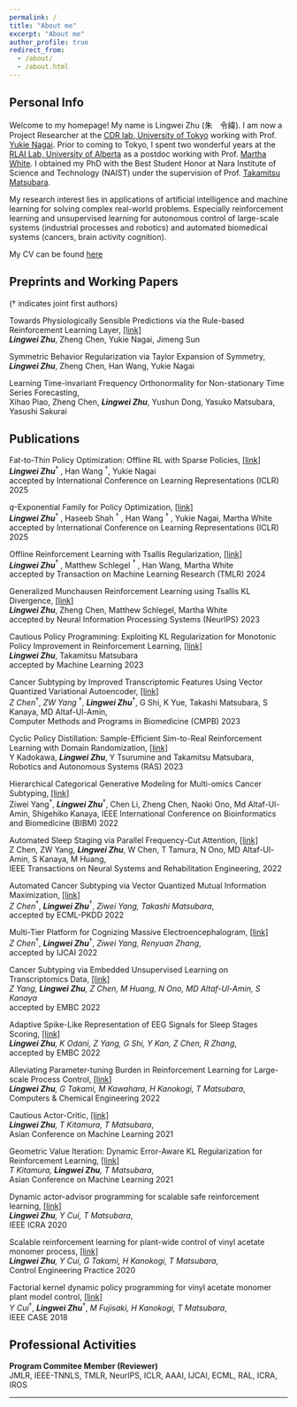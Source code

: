 ```yaml
---
permalink: /
title: "About me"
excerpt: "About me"
author_profile: true
redirect_from: 
  - /about/
  - /about.html
---
```


## Personal Info
Welcome to my homepage! My name is Lingwei Zhu (朱　令緯). 
I am now a Project Researcher at the [CDR lab, University of Tokyo](https://developmental-robotics.jp/en/greeting/) working with Prof. [Yukie Nagai](https://scholar.google.co.jp/citations?user=HqTUx7YAAAAJ&hl=en). 
Prior to coming to Tokyo, I spent two wonderful years at the [RLAI Lab, University of Alberta](http://rlai.ualberta.ca/people.html) as a postdoc working with Prof. [Martha White](https://scholar.google.ca/citations?user=t5zdD_IAAAAJ&hl=en).
I obtained my PhD with the Best Student Honor at Nara Institute of Science and Technology (NAIST) under the supervision of Prof. [Takamitsu Matsubara](https://scholar.google.com/citations?user=RFDSj_0AAAAJ&hl=en). 

My research interest lies in applications of artificial intelligence and machine learning for solving complex real-world problems. Especially reinforcement learning and unsupervised learning for autonomous control of large-scale systems (industrial processes and robotics) and automated biomedical systems (cancers, brain activity cognition).

My CV can be found [here](https://lingweizhu.github.io/files/cv_lingweizhu.pdf)



## **Preprints and Working Papers**

($\dagger$ indicates joint first authors)


Towards Physiologically Sensible Predictions via the Rule-based Reinforcement Learning Layer, [[link]](https://arxiv.org/pdf/2501.19055) \
***Lingwei Zhu***, Zheng Chen, Yukie Nagai, Jimeng Sun

Symmetric Behavior Regularization via Taylor Expansion of Symmetry,\
***Lingwei Zhu***, Zheng Chen, Han Wang, Yukie Nagai

Learning Time-invariant Frequency Orthonormality for Non-stationary Time Series Forecasting,\
Xihao Piao, Zheng Chen, ***Lingwei Zhu***, Yushun Dong, Yasuko Matsubara, Yasushi Sakurai


## **Publications**

Fat-to-Thin Policy Optimization: Offline RL with Sparse Policies, [[link]](https://arxiv.org/pdf/2501.14373) \
***Lingwei Zhu***$^{\dagger}$ , Han Wang $^{\dagger}$, Yukie Nagai\
accepted by International Conference on Learning Representations (ICLR) 2025

$q$-Exponential Family for Policy Optimization, [[link]](https://arxiv.org/pdf/2408.07245)\
***Lingwei Zhu***$^{\dagger}$ , Haseeb Shah $^{\dagger}$ , Han Wang $^{\dagger}$ , Yukie Nagai, Martha White\
accepted by International Conference on Learning Representations (ICLR) 2025


Offline Reinforcement Learning with Tsallis Regularization, [[link]](https://openreview.net/pdf?id=HNqEKZDDRc) \
***Lingwei Zhu***$^{\dagger}$ , Matthew Schlegel $^{\dagger}$ , Han Wang, Martha White\
accepted by Transaction on Machine Learning Research (TMLR) 2024


Generalized Munchausen Reinforcement Learning using Tsallis KL Divergence, [[link]](https://arxiv.org/pdf/2301.11476.pdf)\
***Lingwei Zhu***, Zheng Chen, Matthew Schlegel, Martha White\
accepted by Neural Information Processing Systems (NeurIPS) 2023

Cautious Policy Programming: Exploiting KL Regularization for Monotonic Policy Improvement in Reinforcement Learning, [[link]](https://link.springer.com/article/10.1007/s10994-023-06368-z)\
***Lingwei Zhu***, Takamitsu Matsubara \
accepted by Machine Learning 2023

Cancer Subtyping by Improved Transcriptomic Features Using Vector Quantized Variational Autoencoder, [[link]](https://arxiv.org/pdf/2207.09783.pdf) \
*Z Chen*$^{\dagger}$, *ZW Yang* $^{\dagger}$, ***Lingwei Zhu***$^{\dagger}$, G Shi, K Yue, Takashi Matsubara, S Kanaya, MD Altaf-Ul-Amin,\
Computer Methods and Programs in Biomedicine (CMPB) 2023

Cyclic Policy Distillation: Sample-Efficient Sim-to-Real Reinforcement Learning with Domain Randomization, [[link]](https://www.sciencedirect.com/science/article/abs/pii/S0921889023000647)\
Y Kadokawa, ***Lingwei Zhu***, Y Tsurumine and Takamitsu Matsubara,\
Robotics and Autonomous Systems (RAS) 2023


Hierarchical Categorical Generative Modeling for Multi-omics Cancer Subtyping, [[link]](https://ieeexplore.ieee.org/abstract/document/9994928)\
Ziwei Yang$^{\dagger}$, ***Lingwei Zhu***$^{\dagger}$, Chen Li, Zheng Chen, Naoki Ono, Md Altaf-Ul-Amin, Shigehiko Kanaya,
IEEE International Conference on Bioinformatics and Biomedicine (BIBM) 2022

Automated Sleep Staging via Parallel Frequency-Cut Attention, [[link]](https://ieeexplore.ieee.org/stamp/stamp.jsp?arnumber=10041186)\
Z Chen, ZW Yang, ***Lingwei Zhu***, W Chen, T Tamura, N Ono, MD Altaf-Ul-Amin, S Kanaya, M Huang, \
IEEE Transactions on Neural Systems and Rehabilitation Engineering, 2022

Automated Cancer Subtyping via Vector Quantized Mutual Information Maximization, [[link]](https://arxiv.org/pdf/2206.10801.pdf)\
*Z Chen*$^{\dagger}$, ***Lingwei Zhu***$^{\dagger}$, *Ziwei Yang, Takashi Matsubara*, \
accepted by ECML-PKDD 2022 


Multi-Tier Platform for Cognizing Massive Electroencephalogram, [[link]](https://arxiv.org/pdf/2204.09840.pdf)\
*Z Chen*$^{\dagger}$, ***Lingwei Zhu***$^{\dagger}$, *Ziwei Yang, Renyuan Zhang*, \
accepted by IJCAI 2022 


Cancer Subtyping via Embedded Unsupervised Learning on Transcriptomics Data, [[link]](https://arxiv.org/pdf/2204.02278.pdf)\
*Z Yang, **Lingwei Zhu**, Z Chen, M Huang, N Ono, MD Altaf-Ul-Amin, S Kanaya*\
accepted by EMBC 2022

Adaptive Spike-Like Representation of EEG Signals for Sleep Stages Scoring, [[link]](https://arxiv.org/pdf/2204.03565.pdf)\
***Lingwei Zhu**, K Odani, Z Yang, G Shi, Y Kan, Z Chen, R Zhang*,\
accepted by EMBC 2022

Alleviating Parameter-tuning Burden in Reinforcement Learning for Large-scale Process Control, [[link]](https://www.sciencedirect.com/science/article/pii/S0098135422000035)\
***Lingwei Zhu**, G Takami, M Kawahara, H Kanokogi, T Matsubara*,\
Computers & Chemical Engineering 2022

Cautious Actor-Critic, [[link]](https://proceedings.mlr.press/v157/zhu21a/zhu21a.pdf)\
***Lingwei Zhu**, T Kitamura, T Matsubara*,\
Asian Conference on Machine Learning 2021

Geometric Value Iteration: Dynamic Error-Aware KL Regularization for Reinforcement Learning, [[link]](https://proceedings.mlr.press/v157/kitamura21a/kitamura21a.pdf)\
*T Kitamura, **Lingwei Zhu**, T Matsubara*,\
Asian Conference on Machine Learning 2021

Dynamic actor-advisor programming for scalable safe reinforcement learning, [[link]](https://ieeexplore.ieee.org/abstract/document/9197200)\
***Lingwei Zhu**, Y Cui, T Matsubara*,\
IEEE ICRA 2020

Scalable reinforcement learning for plant-wide control of vinyl acetate monomer process, [[link]](https://www.sciencedirect.com/science/article/pii/S0967066120300186)\
***Lingwei Zhu**, Y Cui, G Takami, H Kanokogi, T Matsubara*,\
Control Engineering Practice 2020

Factorial kernel dynamic policy programming for vinyl acetate monomer plant model control, [[link]](https://www.researchgate.net/profile/Yunduan-Cui/publication/327294861_Factorial_Kernel_Dynamic_Policy_Programming_for_Vinyl_Acetate_Monomer_Plant_Model_Control/links/5b8739c7299bf1d5a73117e4/Factorial-Kernel-Dynamic-Policy-Programming-for-Vinyl-Acetate-Monomer-Plant-Model-Control.pdf)\
*Y Cui*$^{\dagger}$, ***Lingwei Zhu***$^{\dagger}$, *M Fujisaki, H Kanokogi, T Matsubara*,\
IEEE CASE 2018


## Professional Activities

**Program Commitee Member (Reviewer)**\
JMLR, IEEE-TNNLS, TMLR, NeurIPS, ICLR, AAAI, IJCAI, ECML, RAL, ICRA, IROS

****
